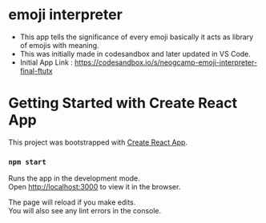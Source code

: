 # emoji interpreter

- This app tells the significance of every emoji basically it acts as library of emojis with meaning.
- This was initially made in codesandbox and later updated in VS Code.
- Initial App Link : https://codesandbox.io/s/neogcamp-emoji-interpreter-final-ftutx

# Getting Started with Create React App

This project was bootstrapped with [Create React App](https://github.com/facebook/create-react-app).

### `npm start`

Runs the app in the development mode.\
Open [http://localhost:3000](http://localhost:3000) to view it in the browser.

The page will reload if you make edits.\
You will also see any lint errors in the console.